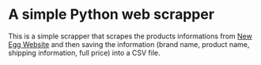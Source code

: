 # A simple Python web scrapper 

This is a simple scrapper that scrapes the products informations from [New Egg Website](https://www.newegg.com/p/pl?Submit=StoreIM&Category=38&Depa=1) 
and then saving the information (brand name, product name, shipping information, full price) into a CSV file.

